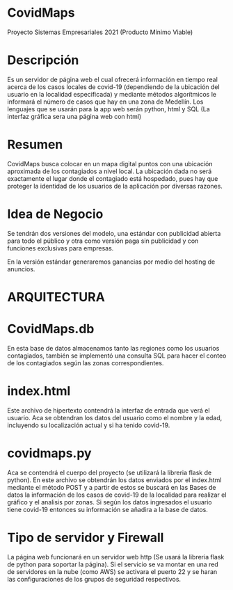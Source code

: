 # CovidMaps
Proyecto Sistemas Empresariales 2021 (Producto Mínimo Viable)
# Descripción
Es un servidor de página web  el cual ofrecerá información en tiempo real acerca de los casos locales de covid-19 (dependiendo de la ubicación del usuario en la localidad especificada) y mediante métodos algorítmicos le informará el número de casos que hay en una zona de Medellín. Los lenguajes que se usarán para la app web serán python, html y SQL (La interfaz gráfica sera una página web con html)
# Resumen
CovidMaps busca colocar en un mapa digital puntos con una ubicación aproximada de los contagiados a nivel local. La ubicación dada no será exactamente el lugar donde el contagiado está hospedado, pues hay que proteger la identidad de los usuarios de la aplicación por diversas razones.
# Idea de Negocio
Se tendrán dos versiones del modelo, una estándar con publicidad abierta para todo el público y otra como versión paga sin publicidad y con funciones exclusivas para empresas.

En la versión estándar generaremos ganancias por medio del hosting de anuncios.
# ARQUITECTURA
   # CovidMaps.db
   En esta base de datos almacenamos tanto las regiones como los usuarios contagiados, también se implementó una consulta SQL para hacer el conteo de los contagiados según las zonas correspondientes.
   # index.html
   Este archivo de hipertexto contendrá la interfaz de entrada que verá el usuario. Aca se obtendran los datos del usuario como el nombre y la edad, incluyendo su localización actual y si ha tenido covid-19.
   # covidmaps.py
   Aca se contendrá el cuerpo del proyecto (se utilizará la libreria flask de python). En este archivo se obtendrán los datos enviados por el index.html mediante el método POST y a partir de estos se buscará en las Bases de datos la información de los casos de covid-19 de la localidad para realizar el gráfico y el analisis por zonas. Si según los datos ingresados el usuario tiene covid-19 entonces su información se añadira a la base de datos.


   # Tipo de servidor y Firewall
   La página web funcionará en un servidor web http (Se usará la libreria flask de python para soportar la página). Si el servicio se va montar en una red de servidores en la nube (como AWS) se activara el puerto 22 y se haran las configuraciones de los grupos de seguridad respectivos.
